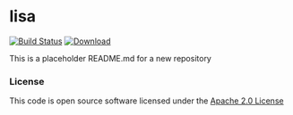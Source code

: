 # lisa

[![Build Status](https://travis-ci.org/hmrc/lisa.svg)](https://travis-ci.org/hmrc/lisa) [ ![Download](https://api.bintray.com/packages/hmrc/releases/lisa/images/download.svg) ](https://bintray.com/hmrc/releases/lisa/_latestVersion)

This is a placeholder README.md for a new repository

### License

This code is open source software licensed under the [Apache 2.0 License]("http://www.apache.org/licenses/LICENSE-2.0.html")